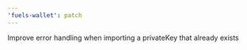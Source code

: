 ```yaml
---
'fuels-wallet': patch
---
```


Improve error handling when importing a privateKey that already exists
